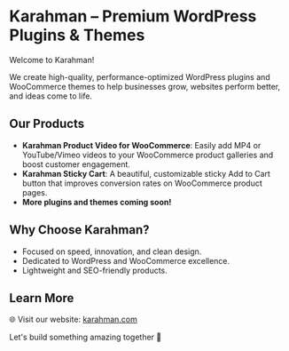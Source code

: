 # Karahman – Premium WordPress Plugins & Themes

Welcome to Karahman!

We create high-quality, performance-optimized WordPress plugins and WooCommerce themes to help businesses grow, websites perform better, and ideas come to life.

## Our Products

- **Karahman Product Video for WooCommerce**: Easily add MP4 or YouTube/Vimeo videos to your WooCommerce product galleries and boost customer engagement.
- **Karahman Sticky Cart**: A beautiful, customizable sticky Add to Cart button that improves conversion rates on WooCommerce product pages.
- **More plugins and themes coming soon!**

## Why Choose Karahman?

- Focused on speed, innovation, and clean design.
- Dedicated to WordPress and WooCommerce excellence.
- Lightweight and SEO-friendly products.

## Learn More

🌐 Visit our website: [karahman.com](https://karahman.com)

Let's build something amazing together 🚀

